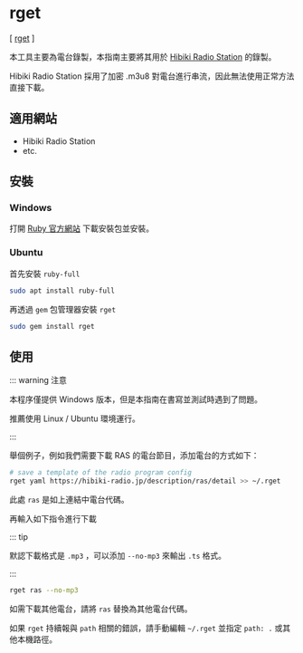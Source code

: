 # rget

[ [rget](https://github.com/wasamas/rget) ]

本工具主要為電台錄製，本指南主要將其用於 [Hibiki Radio Station](http://hibiki-radio.jp/) 的錄製。

Hibiki Radio Station 採用了加密 .m3u8 對電台進行串流，因此無法使用正常方法直接下載。

## 適用網站

- Hibiki Radio Station
- etc.

## 安裝

### Windows

打開 [Ruby 官方網站](https://rubyinstaller.org/) 下載安裝包並安裝。

### Ubuntu

首先安裝 `ruby-full` 

```bash
sudo apt install ruby-full
```

再透過 `gem` 包管理器安裝 `rget`

```bash
sudo gem install rget
```

## 使用

::: warning 注意

本程序僅提供 Windows 版本，但是本指南在書寫並測試時遇到了問題。

推薦使用 Linux / Ubuntu 環境運行。

:::

舉個例子，例如我們需要下載 RAS 的電台節目，添加電台的方式如下：

```bash
# save a template of the radio program config
rget yaml https://hibiki-radio.jp/description/ras/detail >> ~/.rget
```

此處 `ras` 是如上連結中電台代碼。

再輸入如下指令進行下載

::: tip

默認下載格式是 `.mp3` ，可以添加 `--no-mp3` 來輸出 `.ts` 格式。

:::

```bash
rget ras --no-mp3
```

如需下載其他電台，請將 `ras` 替換為其他電台代碼。

如果 `rget` 持續報與 `path` 相關的錯誤，請手動編輯 `~/.rget` 並指定 `path: .` 或其他本機路徑。
